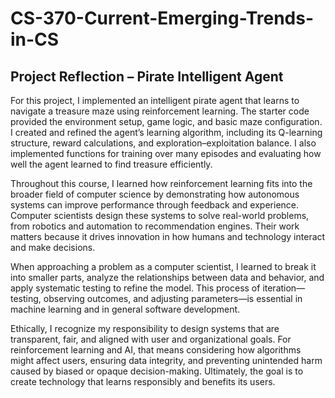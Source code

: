 # CS-370-Current-Emerging-Trends-in-CS

## Project Reflection – Pirate Intelligent Agent

For this project, I implemented an intelligent pirate agent that learns to navigate a treasure maze using reinforcement learning. The starter code provided the environment setup, game logic, and basic maze configuration. I created and refined the agent’s learning algorithm, including its Q-learning structure, reward calculations, and exploration–exploitation balance. I also implemented functions for training over many episodes and evaluating how well the agent learned to find treasure efficiently.

Throughout this course, I learned how reinforcement learning fits into the broader field of computer science by demonstrating how autonomous systems can improve performance through feedback and experience. Computer scientists design these systems to solve real-world problems, from robotics and automation to recommendation engines. Their work matters because it drives innovation in how humans and technology interact and make decisions.

When approaching a problem as a computer scientist, I learned to break it into smaller parts, analyze the relationships between data and behavior, and apply systematic testing to refine the model. This process of iteration—testing, observing outcomes, and adjusting parameters—is essential in machine learning and in general software development.

Ethically, I recognize my responsibility to design systems that are transparent, fair, and aligned with user and organizational goals. For reinforcement learning and AI, that means considering how algorithms might affect users, ensuring data integrity, and preventing unintended harm caused by biased or opaque decision-making. Ultimately, the goal is to create technology that learns responsibly and benefits its users.

